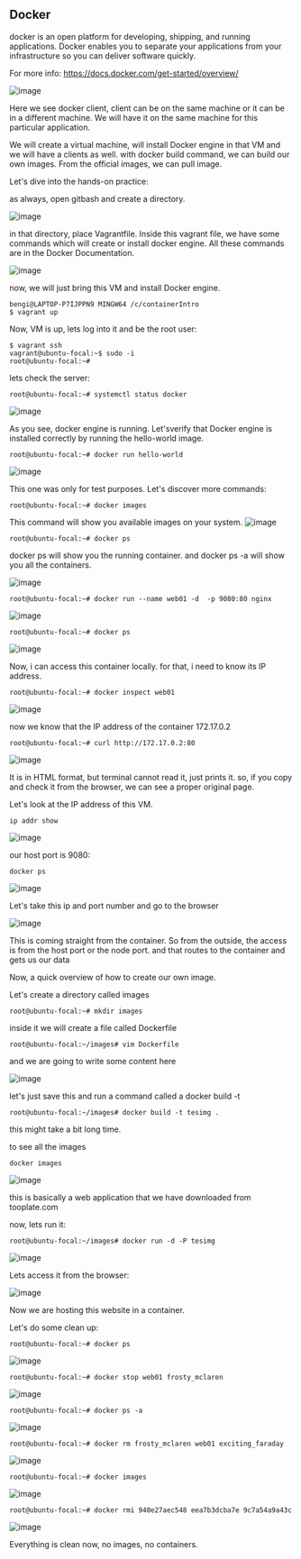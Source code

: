 ## Docker

docker is an open platform for developing, shipping, and running applications. Docker enables you to separate your applications from your infrastructure so you can deliver software quickly.

For more info: https://docs.docker.com/get-started/overview/

![image](https://github.com/bengisugelin/DevOps/assets/113550043/3bcae202-0dd7-4e0d-87e4-105b9f5ea81f)


Here we see docker client, client can be on the same machine or it can be in a different machine. We will have it on the same machine for this particular application.

We will create a virtual machine, will install Docker engine in that VM and we will have a clients as well. with docker build command, we can build our own images. From the official images, we can pull image.


Let's dive into the hands-on practice:

as always, open gitbash and create a directory.


![image](https://github.com/bengisugelin/DevOps/assets/113550043/e6e3f59e-801d-4f8f-8988-6845141c4bfe)


in that directory, place Vagrantfile. Inside this vagrant file, we have some commands which will create or install docker engine.
All these commands are in the Docker Documentation.

![image](https://github.com/bengisugelin/DevOps/assets/113550043/3ae093d6-3e67-48ba-a4eb-0749a1d4422e)

now, we will just bring this VM and install Docker engine.

```
bengi@LAPTOP-P7IJPPN9 MINGW64 /c/containerIntro
$ vagrant up
```

Now, VM is up, lets log into it and be the root user:
```
$ vagrant ssh
vagrant@ubuntu-focal:~$ sudo -i
root@ubuntu-focal:~#

```

lets check the server:
```
root@ubuntu-focal:~# systemctl status docker

```
![image](https://github.com/bengisugelin/DevOps/assets/113550043/c16e0c5d-a935-4fa3-b4fa-315963aebd45)


As you see, docker engine is running. Let'sverify that Docker engine is installed correctly by running the hello-world image.

```
root@ubuntu-focal:~# docker run hello-world
```

![image](https://github.com/bengisugelin/DevOps/assets/113550043/d77612f2-a125-4347-a03c-9b06c4f99e3d)

This one was only for test purposes. Let's discover more commands:

```
root@ubuntu-focal:~# docker images
```

This command will show you available images on your system.
![image](https://github.com/bengisugelin/DevOps/assets/113550043/fa813094-e617-415c-b5d4-ae6f9db01451)

```
root@ubuntu-focal:~# docker ps
```
docker ps will show you the running container. and docker ps -a will show you all the containers.

![image](https://github.com/bengisugelin/DevOps/assets/113550043/35089905-cb63-49f0-ad6a-7618b30dedb1)


```
root@ubuntu-focal:~# docker run --name web01 -d  -p 9080:80 nginx
```
![image](https://github.com/bengisugelin/DevOps/assets/113550043/758f9484-7760-4e9c-a9ec-20ff113a9845)

```
root@ubuntu-focal:~# docker ps
```
![image](https://github.com/bengisugelin/DevOps/assets/113550043/c70fa220-4983-469b-ad74-e2f1417d5af8)


Now, i can access this container locally. for that, i need to know its IP address. 

```
root@ubuntu-focal:~# docker inspect web01
```
![image](https://github.com/bengisugelin/DevOps/assets/113550043/9463e993-83ae-4eee-81b7-130ee7a06010)

now we know that the IP address of the container 172.17.0.2

```
root@ubuntu-focal:~# curl http://172.17.0.2:80
```

![image](https://github.com/bengisugelin/DevOps/assets/113550043/313aecea-185c-4607-b229-6b2187491194)


It is in HTML format, but terminal cannot read it, just prints it. so, if you copy and check it from the browser, we can see a proper original page.

Let's look at the IP address of this VM.

```
ip addr show
```

![image](https://github.com/bengisugelin/DevOps/assets/113550043/f8cdfbc9-d3fe-45e3-a4df-ffb40dfacdb5)

our host port is 9080: 

```
docker ps
```

![image](https://github.com/bengisugelin/DevOps/assets/113550043/e304cd2e-a8b1-4381-b24d-2f79d93da744)


Let's take this ip and port number and go to the browser

![image](https://github.com/bengisugelin/DevOps/assets/113550043/8c7fe0cf-c3fc-4abc-be87-73d932045928)

This is coming straight from the container. So from the outside, the access is from the host port or the node port. and that routes to the container and gets us our data


Now, a quick overview of how to create our own image.


Let's create a directory called images

```
root@ubuntu-focal:~# mkdir images
```
inside it we will create a file called Dockerfile
```
root@ubuntu-focal:~/images# vim Dockerfile
```

and we are going to write some content here

![image](https://github.com/bengisugelin/DevOps/assets/113550043/354d8ea4-fa56-480f-baf5-cba708910e90)

let's just save this and run a command called a docker build -t

```
root@ubuntu-focal:~/images# docker build -t tesimg .
```
this might take a bit long time.

to see all the images
```
docker images
```

![image](https://github.com/bengisugelin/DevOps/assets/113550043/4a9ef5dc-b1b8-4c8b-875b-40b36e234dba)

this is basically a web application that we have downloaded from tooplate.com

now, lets run it:

```
root@ubuntu-focal:~/images# docker run -d -P tesimg
```

![image](https://github.com/bengisugelin/DevOps/assets/113550043/8b3765f2-d120-4ba0-92d7-87f6fd989d3d)

Lets access it from the browser:

![image](https://github.com/bengisugelin/DevOps/assets/113550043/47cfb423-1bb5-4d2c-87c8-ba13fd24889e)

Now we are hosting this website in a container.



Let's do some clean up:
```
root@ubuntu-focal:~# docker ps
```

![image](https://github.com/bengisugelin/DevOps/assets/113550043/106b8144-c289-4b4f-8d55-7bf78d80a481)

```
root@ubuntu-focal:~# docker stop web01 frosty_mclaren
```
![image](https://github.com/bengisugelin/DevOps/assets/113550043/4fd9e4a1-a86b-4e74-a568-52a6425e0555)

```
root@ubuntu-focal:~# docker ps -a
```
![image](https://github.com/bengisugelin/DevOps/assets/113550043/ae7d5aad-636b-42f5-a0e8-03baab8de6ff)

```
root@ubuntu-focal:~# docker rm frosty_mclaren web01 exciting_faraday
```
![image](https://github.com/bengisugelin/DevOps/assets/113550043/22eab5db-6a6d-40d8-977d-2a1e8fcf3d57)

```
root@ubuntu-focal:~# docker images
```
![image](https://github.com/bengisugelin/DevOps/assets/113550043/640660ce-7045-4628-854b-ac5aefa87187)

```
root@ubuntu-focal:~# docker rmi 940e27aec548 eea7b3dcba7e 9c7a54a9a43c
```
![image](https://github.com/bengisugelin/DevOps/assets/113550043/30707a14-3edc-45a7-83c1-7fb7e256879a)


Everything is clean now, no images, no containers.

